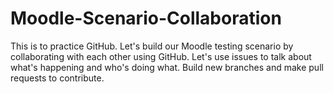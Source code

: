 # Moodle-Scenario-Collaboration
This is to practice GitHub. Let's build our Moodle testing scenario by collaborating with each other using GitHub.
Let's use issues to talk about what's happening and who's doing what. 
Build new branches and make pull requests to contribute.

